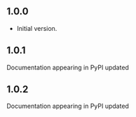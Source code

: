 ## 1.0.0

- Initial version.

## 1.0.1

Documentation appearing in PyPI updated

## 1.0.2

Documentation appearing in PyPI updated
